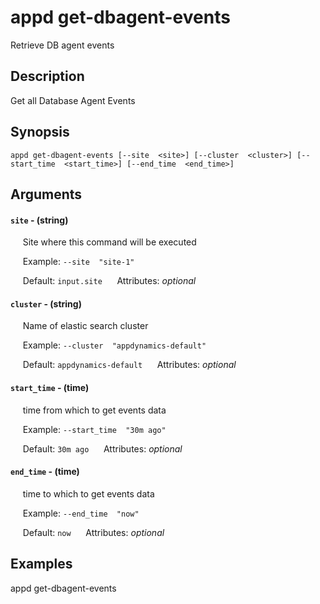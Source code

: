# appd get-dbagent-events

Retrieve DB agent events

## Description

Get all Database Agent Events

## Synopsis

`appd get-dbagent-events [--site  <site>] [--cluster  <cluster>] [--start_time  <start_time>] [--end_time  <end_time>]`

## Arguments


#### `site` - (string)

&nbsp;&nbsp;&nbsp;&nbsp; Site where this command will be executed  

&nbsp;&nbsp;&nbsp;&nbsp; Example:  `--site  "site-1"`

&nbsp;&nbsp;&nbsp;&nbsp; Default: `input.site`
&nbsp;&nbsp;&nbsp;&nbsp; Attributes: _optional_  


#### `cluster` - (string)

&nbsp;&nbsp;&nbsp;&nbsp; Name of elastic search cluster  

&nbsp;&nbsp;&nbsp;&nbsp; Example:  `--cluster  "appdynamics-default"`

&nbsp;&nbsp;&nbsp;&nbsp; Default: `appdynamics-default`
&nbsp;&nbsp;&nbsp;&nbsp; Attributes: _optional_  


#### `start_time` - (time)

&nbsp;&nbsp;&nbsp;&nbsp; time from which to get events data  

&nbsp;&nbsp;&nbsp;&nbsp; Example:  `--start_time  "30m ago"`

&nbsp;&nbsp;&nbsp;&nbsp; Default: `30m ago`
&nbsp;&nbsp;&nbsp;&nbsp; Attributes: _optional_  


#### `end_time` - (time)

&nbsp;&nbsp;&nbsp;&nbsp; time to which to get events data  

&nbsp;&nbsp;&nbsp;&nbsp; Example:  `--end_time  "now"`

&nbsp;&nbsp;&nbsp;&nbsp; Default: `now`
&nbsp;&nbsp;&nbsp;&nbsp; Attributes: _optional_  



## Examples

appd get-dbagent-events
